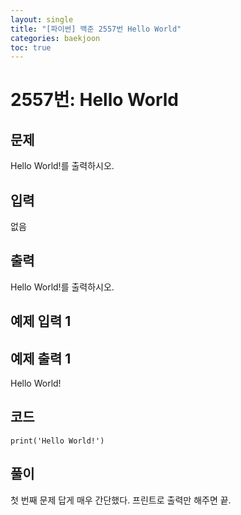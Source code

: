 ```yaml
---
layout: single
title: "[파이썬] 백준 2557번 Hello World"
categories: baekjoon
toc: true
---
```

# 2557번: Hello World
## 문제

Hello World!를 출력하시오.

## 입력

없음

## 출력

Hello World!를 출력하시오.

## 예제 입력 1

## 예제 출력 1

Hello World!

## 코드
`print('Hello World!')`
## 풀이
첫 번째 문제 답게 매우 간단했다. 프린트로 출력만 해주면 끝.

